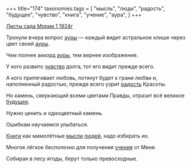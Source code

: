 +++
title="174"
taxonomies.tags = [
 "мысль",
 "люди",
 "радость",
 "будущее",
 "чувство",
 "книга",
 "учение",
 "аура",
]
+++

[Листы сада Мории 1 1924г](/agni/1924)

Тронули вчера вопрос [ауры](/tags/аура) — каждый видит астральное клише через цвет своей [ауры](/tags/аура).   

Чем полнее аккорд [ауры](/tags/аура), тем вернее изображение.   

У кого развито [чувство](/tags/чувство) долга, тот его видит прежде всего.   

А кого притягивает любовь, потянут будет к грани любви и, наполненный радостью, прежде всего узрит [радость](/tags/радость) Красоты.   

Но камень, сверкающий всеми цветами Правды, отразит всё великое [будущее](/tags/будущее).   

Нужно ценить и одноцветный камень.   

Ошибкам научаемся улыбаться.   

[Книги](/tags/книга) как мимолётные [мысли](/tags/мысль) [людей](/tags/люди), надо избирать их.   

Многое лёгкое бесполезно для получения [учения](/tags/учение) от Меня.   

Собирая в лесу ягоды, берут только превосходные.   

